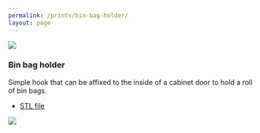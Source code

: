 ```yaml
---
permalink: /prints/bin-bag-holder/
layout: page
---
```


<section class="print">
    <img src="{{permalink}}holder.png">
    <div>
        <h3>Bin bag holder</h3>
        <p>
            Simple hook that can be affixed to the inside of a cabinet door
            to hold a roll of bin bags.  
        </p>
        <ul class="links">
            <li><a href="{{permalink}}holder.stl">STL file</a></li>
        </ul>
    </div>
    <img src="{{permalink}}preview.webp">
</section>